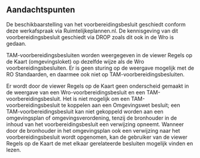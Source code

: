## Aandachtspunten
De beschikbaarstelling van het voorbereidingsbesluit geschiedt conform deze werkafspraak via Ruimtelijkeplannen.nl. De kennisgeving van dit voorbereidingsbesluit geschiedt via DROP zoals dit ook in de Wro is gedaan. 

TAM-voorbereidingsbesluiten worden weergegeven in de viewer Regels op de Kaart (omgevingsloket) op dezelfde wijze als de Wro voorbereidingsbesluiten. Er is geen sturing op de weergave mogelijk met de RO Standaarden, en daarmee ook niet op TAM-voorbereidingsbesluiten.

Er wordt door de viewer Regels op de Kaart geen onderscheid gemaakt in de weergave van een Wro-voorbereidingsbesluit en een TAM-voorbereidingsbesluit. Het is niet mogelijk om een TAM-voorbereidingsbesluit te koppelen aan een Omgevingswet besluit; een TAM-voorbereidingsbesluit kan niet gekoppeld worden aan een omgevingsplan of omgevingsverordening, tenzij de bronhouder in de inhoud van het voorbereidingsbesluit een verwijzing opneemt. Wanneer door de bronhouder in het omgevingsplan ook een verwijzing naar het voorbereidingsbesluit wordt opgenomen, kan de gebruiker van de viewer Regels op de Kaart de met elkaar gerelateerde besluiten mogelijk vinden en lezen. 
